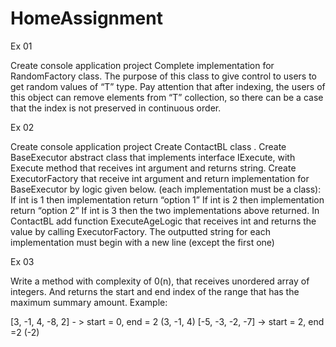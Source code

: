 # HomeAssignment

Ex 01

Create console application project
Complete implementation for RandomFactory<T> class.
The purpose of this class to give control to users to get random values of “T” type.
Pay attention that after indexing, the users of this object can remove elements from “T” collection, so there can be a case that the index is not preserved in continuous order.

Ex 02

Create console application project
Create ContactBL class .
Create BaseExecutor abstract class that implements interface IExecute, with Execute method that receives int argument and returns string.
Create ExecutorFactory that receive int argument and return implementation for BaseExecutor by logic given below. (each implementation must be a class):
  If int is 1 then implementation return “option 1”
  If int is 2 then implementation return “option 2”
  If int is 3 then the two implementations above returned.
In ContactBL add function ExecuteAgeLogic that receives int and returns the value by calling ExecutorFactory.
The outputted string for each implementation must begin with a new line (except the first one)

Ex 03

Write a method with complexity of 0(n), that receives unordered array of integers.
And returns the start and end index of the range that has the maximum summary amount.
Example:

[3, -1, 4, -8, 2] - > start = 0, end = 2 (3, -1, 4)
[-5, -3, -2, -7] -> start = 2, end =2 (-2)

